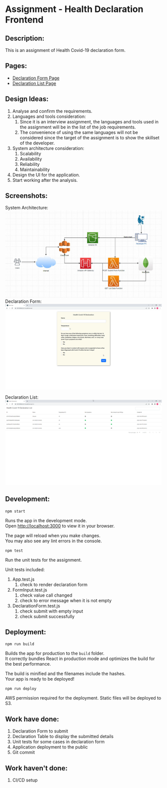 # Assignment - Health Declaration Frontend
## Description:
This is an assignment of Health Covid-19 declaration form.

## Pages:
- [Declaration Form Page](https://d3lv5b8kbc2vs1.cloudfront.net)
- [Declaration List Page](https://d3lv5b8kbc2vs1.cloudfront.net/list)

## Design Ideas:
1. Analyse and confirm the requirements.
1. Languages and tools consideration:
    1. Since it is an interview assignment, the languages and tools used in the assignment will be in the list of the job requirements.
    1. The convenience of using the same languages will not be considered since the target of the assignment is to show the skillset of the developer.
1. System architecture consideration:
    1. Scalability
    1. Availability
    1. Reliability
    1. Maintainability
1. Design the UI for the application.
1. Start working after the analysis.

## Screenshots:
System Architecture:
<kbd>![System Architecture](./screenshots/system_architecture.jpg)</kbd>
Declaration Form:
<kbd>![DeclarationForm](./screenshots/01_health_declaration_form.png)</kbd>

Declaration List:
<kbd>![DeclarationList](./screenshots/02_health_declaration_list.png)</kbd>

## Development:
```
npm start
```

Runs the app in the development mode.\
Open [http://localhost:3000](http://localhost:3000) to view it in your browser.

The page will reload when you make changes.\
You may also see any lint errors in the console.

```
npm test
```
Run the unit tests for the assignment.

Unit tests included:
1. App.test.js
    1. check to render declaration form
1. FormInput.test.js
    1. check value call changed
    1. check to error message when it is not empty
1. DeclarationForm.test.js
    1. check submit with empty input
    1. check submit successfully

## Deployment:
```
npm run build
```

Builds the app for production to the `build` folder.\
It correctly bundles React in production mode and optimizes the build for the best performance.

The build is minified and the filenames include the hashes.\
Your app is ready to be deployed!
```
npm run deploy
```
AWS permission required for the deployment.
Static files will be deployed to S3.

## Work have done:
1. Declaration Form to submit
1. Declaration Table to display the submitted details
1. Unit tests for some cases in declaration form
1. Application deployment to the public
1. Git commit

## Work haven't done:
1. CI/CD setup